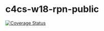 # c4cs-w18-rpn-public
[![Coverage Status](https://coveralls.io/repos/github/WenhaoSu/c4cs-w18-rpn-public/badge.svg?branch=master)](https://coveralls.io/github/WenhaoSu/c4cs-w18-rpn-public?branch=master)

